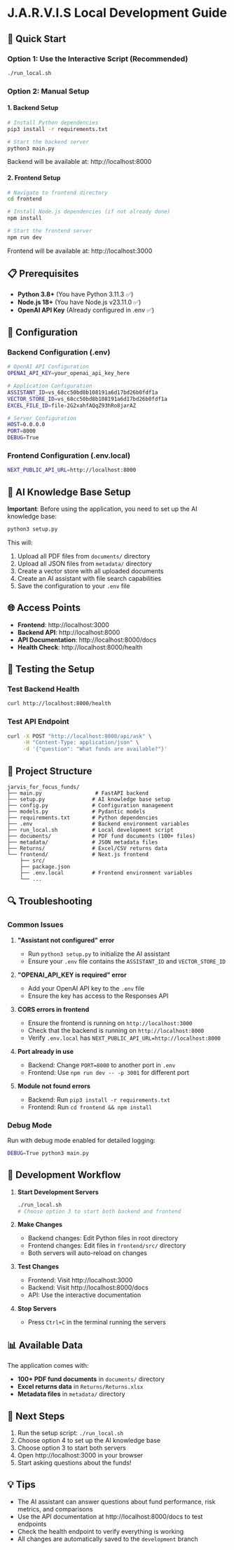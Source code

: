 # J.A.R.V.I.S Local Development Guide

## 🚀 Quick Start

### Option 1: Use the Interactive Script (Recommended)
```bash
./run_local.sh
```

### Option 2: Manual Setup

#### 1. Backend Setup
```bash
# Install Python dependencies
pip3 install -r requirements.txt

# Start the backend server
python3 main.py
```
Backend will be available at: http://localhost:8000

#### 2. Frontend Setup
```bash
# Navigate to frontend directory
cd frontend

# Install Node.js dependencies (if not already done)
npm install

# Start the frontend server
npm run dev
```
Frontend will be available at: http://localhost:3000

## 📋 Prerequisites

- **Python 3.8+** (You have Python 3.11.3 ✅)
- **Node.js 18+** (You have Node.js v23.11.0 ✅)
- **OpenAI API Key** (Already configured in .env ✅)

## 🔧 Configuration

### Backend Configuration (.env)
```bash
# OpenAI API Configuration
OPENAI_API_KEY=your_openai_api_key_here

# Application Configuration
ASSISTANT_ID=vs_68cc50bd8b108191a6d17bd26b0fdf1a
VECTOR_STORE_ID=vs_68cc50bd8b108191a6d17bd26b0fdf1a
EXCEL_FILE_ID=file-2G2xahfAQqZ93hRo8jarAZ

# Server Configuration
HOST=0.0.0.0
PORT=8000
DEBUG=True
```

### Frontend Configuration (.env.local)
```bash
NEXT_PUBLIC_API_URL=http://localhost:8000
```

## 🤖 AI Knowledge Base Setup

**Important**: Before using the application, you need to set up the AI knowledge base:

```bash
python3 setup.py
```

This will:
1. Upload all PDF files from `documents/` directory
2. Upload all JSON files from `metadata/` directory  
3. Create a vector store with all uploaded documents
4. Create an AI assistant with file search capabilities
5. Save the configuration to your `.env` file

## 🌐 Access Points

- **Frontend**: http://localhost:3000
- **Backend API**: http://localhost:8000
- **API Documentation**: http://localhost:8000/docs
- **Health Check**: http://localhost:8000/health

## 🧪 Testing the Setup

### Test Backend Health
```bash
curl http://localhost:8000/health
```

### Test API Endpoint
```bash
curl -X POST "http://localhost:8000/api/ask" \
     -H "Content-Type: application/json" \
     -d '{"question": "What funds are available?"}'
```

## 📁 Project Structure

```
jarvis_for_focus_funds/
├── main.py                 # FastAPI backend
├── setup.py               # AI knowledge base setup
├── config.py              # Configuration management
├── models.py              # Pydantic models
├── requirements.txt       # Python dependencies
├── .env                   # Backend environment variables
├── run_local.sh           # Local development script
├── documents/             # PDF fund documents (100+ files)
├── metadata/              # JSON metadata files
├── Returns/               # Excel/CSV returns data
└── frontend/              # Next.js frontend
    ├── src/
    ├── package.json
    ├── .env.local         # Frontend environment variables
    └── ...
```

## 🔍 Troubleshooting

### Common Issues

1. **"Assistant not configured" error**
   - Run `python3 setup.py` to initialize the AI assistant
   - Ensure your `.env` file contains the `ASSISTANT_ID` and `VECTOR_STORE_ID`

2. **"OPENAI_API_KEY is required" error**
   - Add your OpenAI API key to the `.env` file
   - Ensure the key has access to the Responses API

3. **CORS errors in frontend**
   - Ensure the frontend is running on `http://localhost:3000`
   - Check that the backend is running on `http://localhost:8000`
   - Verify `.env.local` has `NEXT_PUBLIC_API_URL=http://localhost:8000`

4. **Port already in use**
   - Backend: Change `PORT=8000` to another port in `.env`
   - Frontend: Use `npm run dev -- -p 3001` for different port

5. **Module not found errors**
   - Backend: Run `pip3 install -r requirements.txt`
   - Frontend: Run `cd frontend && npm install`

### Debug Mode

Run with debug mode enabled for detailed logging:
```bash
DEBUG=True python3 main.py
```

## 🚀 Development Workflow

1. **Start Development Servers**
   ```bash
   ./run_local.sh
   # Choose option 3 to start both backend and frontend
   ```

2. **Make Changes**
   - Backend changes: Edit Python files in root directory
   - Frontend changes: Edit files in `frontend/src/` directory
   - Both servers will auto-reload on changes

3. **Test Changes**
   - Frontend: Visit http://localhost:3000
   - Backend: Visit http://localhost:8000/docs
   - API: Use the interactive documentation

4. **Stop Servers**
   - Press `Ctrl+C` in the terminal running the servers

## 📊 Available Data

The application comes with:
- **100+ PDF fund documents** in `documents/` directory
- **Excel returns data** in `Returns/Returns.xlsx`
- **Metadata files** in `metadata/` directory

## 🎯 Next Steps

1. Run the setup script: `./run_local.sh`
2. Choose option 4 to set up the AI knowledge base
3. Choose option 3 to start both servers
4. Open http://localhost:3000 in your browser
5. Start asking questions about the funds!

## 💡 Tips

- The AI assistant can answer questions about fund performance, risk metrics, and comparisons
- Use the API documentation at http://localhost:8000/docs to test endpoints
- Check the health endpoint to verify everything is working
- All changes are automatically saved to the `development` branch
